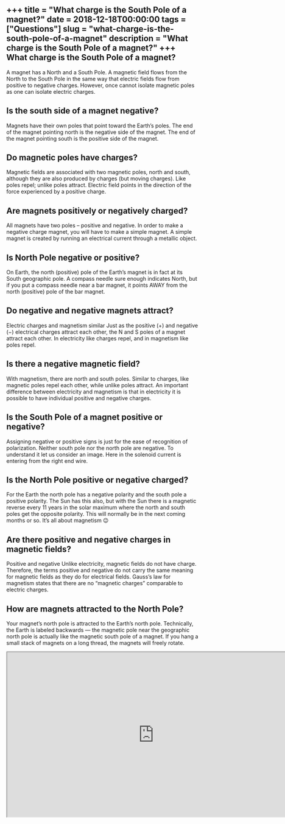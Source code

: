+++
title = "What charge is the South Pole of a magnet?"
date = 2018-12-18T00:00:00
tags = ["Questions"]
slug = "what-charge-is-the-south-pole-of-a-magnet"
description = "What charge is the South Pole of a magnet?"
+++
What charge is the South Pole of a magnet?
------------------------------------------

A magnet has a North and a South Pole. A magnetic field flows from the North to the South Pole in the same way that electric fields flow from positive to negative charges. However, once cannot isolate magnetic poles as one can isolate electric charges.

Is the south side of a magnet negative?
---------------------------------------

Magnets have their own poles that point toward the Earth’s poles. The end of the magnet pointing north is the negative side of the magnet. The end of the magnet pointing south is the positive side of the magnet.

Do magnetic poles have charges?
-------------------------------

Magnetic fields are associated with two magnetic poles, north and south, although they are also produced by charges (but moving charges). Like poles repel; unlike poles attract. Electric field points in the direction of the force experienced by a positive charge.

Are magnets positively or negatively charged?
---------------------------------------------

All magnets have two poles – positive and negative. In order to make a negative charge magnet, you will have to make a simple magnet. A simple magnet is created by running an electrical current through a metallic object.

Is North Pole negative or positive?
-----------------------------------

On Earth, the north (positive) pole of the Earth’s magnet is in fact at its South geographic pole. A compass needle sure enough indicates North, but if you put a compass needle near a bar magnet, it points AWAY from the north (positive) pole of the bar magnet.

Do negative and negative magnets attract?
-----------------------------------------

Electric charges and magnetism similar Just as the positive (+) and negative (−) electrical charges attract each other, the N and S poles of a magnet attract each other. In electricity like charges repel, and in magnetism like poles repel.

Is there a negative magnetic field?
-----------------------------------

With magnetism, there are north and south poles. Similar to charges, like magnetic poles repel each other, while unlike poles attract. An important difference between electricity and magnetism is that in electricity it is possible to have individual positive and negative charges.

Is the South Pole of a magnet positive or negative?
---------------------------------------------------

Assigning negative or positive signs is just for the ease of recognition of polarization. Neither south pole nor the north pole are negative. To understand it let us consider an image. Here in the solenoid current is entering from the right end wire.

Is the North Pole positive or negative charged?
-----------------------------------------------

For the Earth the north pole has a negative polarity and the south pole a positive polarity. The Sun has this also, but with the Sun there is a magnetic reverse every 11 years in the solar maximum where the north and south poles get the opposite polarity. This will normally be in the next coming months or so. It’s all about magnetism 😉

Are there positive and negative charges in magnetic fields?
-----------------------------------------------------------

Positive and negative Unlike electricity, magnetic fields do not have charge. Therefore, the terms positive and negative do not carry the same meaning for magnetic fields as they do for electrical fields. Gauss’s law for magnetism states that there are no “magnetic charges” comparable to electric charges.

How are magnets attracted to the North Pole?
--------------------------------------------

Your magnet’s north pole is attracted to the Earth’s north pole. Technically, the Earth is labeled backwards — the magnetic pole near the geographic north pole is actually like the magnetic south pole of a magnet. If you hang a small stack of magnets on a long thread, the magnets will freely rotate.

<iframe allow="accelerometer; autoplay; clipboard-write; encrypted-media; gyroscope; picture-in-picture" allowfullscreen="" class="__youtube_prefs__  epyt-is-override  no-lazyload" data-no-lazy="1" data-origheight="433" data-origwidth="770" data-skipgform_ajax_framebjll="" height="433" id="_ytid_99846" loading="lazy" src="https://www.youtube.com/embed/xGkTfdne4Nk?enablejsapi=1&autoplay=0&cc_load_policy=0&cc_lang_pref=&iv_load_policy=1&loop=0&modestbranding=0&rel=1&fs=1&playsinline=0&autohide=2&theme=dark&color=red&controls=1&" title="YouTube player" width="770"></iframe>